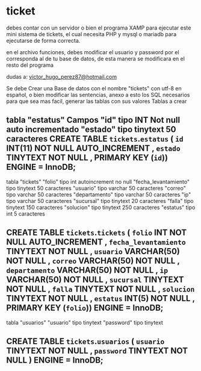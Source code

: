 # ticket
debes contar con un servidor o bien el programa XAMP para ejecutar este mini sistema de tickets, el cual necesita PHP y mysql o mariadb para ejecutarse de forma correcta.

en el archivo funciones, debes modificar el usuario y password por el corresponda al de tu base de datos, de esta manera se modificara en el resto del programa

dudas a: victor_hugo_perez87@hotmail.com

Se debe Crear una Base de datos con el nombre "tickets" con utf-8 en español, o bien modificar las sentencias, anexo a esto los SQL necesarios para que sea mas facil, generar las tablas con sus valores
Tablas a crear

tabla "estatus"
Campos
"id"		tipo INT Not null auto incrementado
"estado" 	tipo tinytext 50 caracteres 
CREATE TABLE `tickets`.`estatus` ( `id` INT(11) NOT NULL AUTO_INCREMENT , `estado` TINYTEXT NOT NULL , PRIMARY KEY (`id`)) ENGINE = InnoDB; 
-----------------------------------------------------------

tabla "tickets"
"folio"			tipo int autoincrement no null
"fecha_levantamiento"	tipo tinytext 50 caracteres
"usuario" 		tipo varchar 50 caracteres
"correo"		tipo varchar 50 caracteres
"departamento"		tipo varchar 50 caracteres
"ip"			tipo varchar 50 caracteres
"sucursal"		tipo tinytext 20 caracteres
"falla"			tipo tinytext 150 caracteres
"solucion"		tipo tinytext 250 caracteres
"estatus"		tipo int 5 caracteres

CREATE TABLE `tickets`.`tickets` ( `folio` INT NOT NULL AUTO_INCREMENT , `fecha_levantamiento` TINYTEXT NOT NULL , `usuario` VARCHAR(50) NOT NULL , `correo` VARCHAR(50) NOT NULL , `departamento` VARCHAR(50) NOT NULL , `ip` VARCHAR(50) NOT NULL , `sucursal` TINYTEXT NOT NULL , `falla` TINYTEXT NOT NULL , `solucion` TINYTEXT NOT NULL , `estatus` INT(5) NOT NULL , PRIMARY KEY (`folio`)) ENGINE = InnoDB; 
-----------------------------------------------------------

tabla "usuarios"
"usuario" tipo tinytext 
"password" tipo tinytext 


CREATE TABLE `tickets`.`usuarios` ( `usuario` TINYTEXT NOT NULL , `password` TINYTEXT NOT NULL ) ENGINE = InnoDB; 
---------------------------------------------------------
